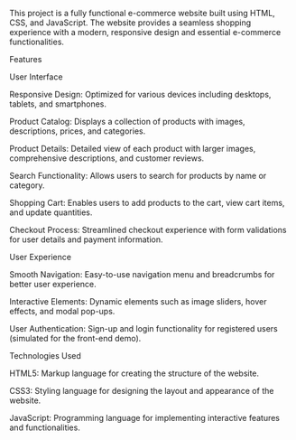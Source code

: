 This project is a fully functional e-commerce website built using HTML, CSS, and JavaScript. 
The website provides a seamless shopping experience with a modern, responsive design and essential e-commerce functionalities.

Features

User Interface

Responsive Design: Optimized for various devices including desktops, tablets, and smartphones.

Product Catalog: Displays a collection of products with images, descriptions, prices, and categories.

Product Details: Detailed view of each product with larger images, comprehensive descriptions, and customer reviews.

Search Functionality: Allows users to search for products by name or category.

Shopping Cart: Enables users to add products to the cart, view cart items, and update quantities.

Checkout Process: Streamlined checkout experience with form validations for user details and payment information.

User Experience

Smooth Navigation: Easy-to-use navigation menu and breadcrumbs for better user experience.

Interactive Elements: Dynamic elements such as image sliders, hover effects, and modal pop-ups.

User Authentication: Sign-up and login functionality for registered users (simulated for the front-end demo).

Technologies Used

HTML5: Markup language for creating the structure of the website.

CSS3: Styling language for designing the layout and appearance of the website.

JavaScript: Programming language for implementing interactive features and functionalities.
